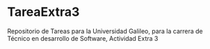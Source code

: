 # TareaExtra3
Repositorio de Tareas para la Universidad Galileo, para la carrera de Técnico en desarrollo de Software, Actividad Extra 3
